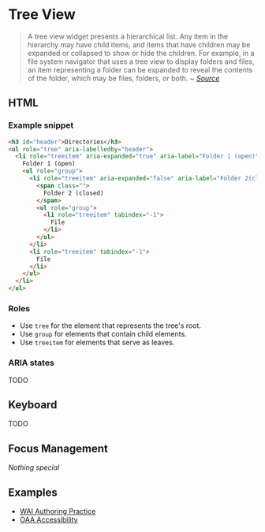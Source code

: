 # Tree View
> A tree view widget presents a hierarchical list. Any item in the hierarchy may have child items, and items that have children may be expanded or collapsed to show or hide the children. For example, in a file system navigator that uses a tree view to display folders and files, an item representing a folder can be expanded to reveal the contents of the folder, which may be files, folders, or both.
~ *[Source](https://www.w3.org/TR/wai-aria-practices-1.1/#TreeView)*

## HTML
### Example snippet
```html
<h3 id="header">Directories</h3>
<ul role="tree" aria-labelledby="header">
  <li role="treeitem" aria-expanded="true" aria-label="Folder 1 (open)" tabindex="0">
    Folder 1 (open)
    <ul role="group">
      <li role="treeitem" aria-expanded="false" aria-label="Folder 2(closed)" tabindex="-1">
        <span class="">
          Folder 2 (closed)
        </span>
        <ul role="group">
          <li role="treeitem" tabindex="-1">
            File
          </li>
        </ul>
      </li>
      <li role="treeitem" tabindex="-1">
        File
      </li>
    </ul>
  </li>  
</ul>
```

### Roles
- Use `tree` for the element that represents the tree's root.
- Use `group` for elements that contain child elements.
- Use `treeitem` for elements that serve as leaves.

### ARIA states
TODO

## Keyboard
TODO

## Focus Management
*Nothing special*

## Examples
- [WAI Authoring Practice](https://www.w3.org/TR/wai-aria-practices-1.1/examples/treeview/treeview-1/treeview-1a.html)
- [OAA Accessibility](http://www.oaa-accessibility.org/example/41/)
